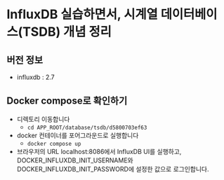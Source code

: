 # InfluxDB 실습하면서, 시계열 데이터베이스(TSDB) 개념 정리
## 버전 정보
- influxdb : 2.7

## Docker compose로 확인하기
- 디렉토리 이동합니다
  - `cd APP_ROOT/database/tsdb/d5800703ef63`
- docker 컨테이너를 포어그라운드로 실행합니다
  - `docker compose up`
- 브라우저의 URL localhost:8086에서 InfluxDB UI를 실행하고, DOCKER_INFLUXDB_INIT_USERNAME와 DOCKER_INFLUXDB_INIT_PASSWORD에 설정한 값으로 로그인합니다.
